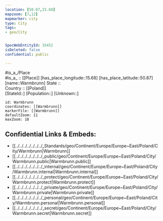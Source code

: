 ```yaml
---
location: [50.87,15.68] 
mapzoom: [7,12] 
mapmarker: city 
type: City
tags:
- geo/City


SpocWebEntityId: 35452
isDeleted: false
confidential: public

---
```

#is_a_/Place  
#is_a_ :: [[Place]] 
[has_place_longitude::15.68] 
[has_place_latitude::50.87] 
[name::Warmbrunn] 
State ::  
Country :: [[Poland]]  
[StateId::] 
[Population::] 
[Unknown::] 


```leaflet
id: Warmbrunn
coordinates: [[Warmbrunn]] 
markerFile: [[Warmbrunn]] 
defaultZoom: 11 
maxZoom: 18
```


## Confidential Links & Embeds: 
- [[../../../../../../../_Standards/geo/Continent/Europe/Europe~East/Poland/City/Warmbrunn|Warmbrunn]] 
- [[../../../../../../../_public/geo/Continent/Europe/Europe~East/Poland/City/Warmbrunn.public|Warmbrunn.public]] 
- [[../../../../../../../_internal/geo/Continent/Europe/Europe~East/Poland/City/Warmbrunn.internal|Warmbrunn.internal]] 
- [[../../../../../../../_protect/geo/Continent/Europe/Europe~East/Poland/City/Warmbrunn.protect|Warmbrunn.protect]] 
- [[../../../../../../../_private/geo/Continent/Europe/Europe~East/Poland/City/Warmbrunn.private|Warmbrunn.private]] 
- [[../../../../../../../_personal/geo/Continent/Europe/Europe~East/Poland/City/Warmbrunn.personal|Warmbrunn.personal]] 
- [[../../../../../../../_secret/geo/Continent/Europe/Europe~East/Poland/City/Warmbrunn.secret|Warmbrunn.secret]] 
